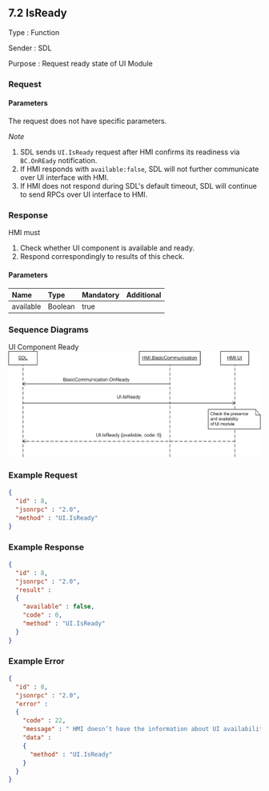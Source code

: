 ## 7.2  IsReady

Type
: Function

Sender
: SDL

Purpose
: Request ready state of UI Module


### Request

#### Parameters

The request does not have specific parameters.

_Note_

1. SDL sends `UI.IsReady` request after HMI confirms its readiness via `BC.OnREady` notification.
2. If HMI responds with `available:false`, SDL will not further communicate over UI interface with HMI.
3. If HMI does not respond during SDL's default timeout, SDL will continue to send RPCs over UI interface to HMI.


### Response

HMI must

1. Check whether UI component is available and ready.
2. Respond correspondingly to results of this check.


#### Parameters

|Name|Type|Mandatory|Additional|
|:---|:---|:--------|:---------|
|available|Boolean|true||

### Sequence Diagrams

UI Component Ready
![IsReady](../Guide_assets/7.2IsReady.png)


### Example Request

```json
{
  "id" : 8,
  "jsonrpc" : "2.0",
  "method" : "UI.IsReady"
}
```
### Example Response

```json
{
  "id" : 8,
  "jsonrpc" : "2.0",
  "result" :
  {
    "available" : false,
    "code" : 0,
    "method" : "UI.IsReady"
  }
}
```

### Example Error

```json
{
  "id" : 8,
  "jsonrpc" : "2.0",
  "error" :
  {
    "code" : 22,
    "message" : " HMI doesn’t have the information about UI availability or some failure occurred ",
    "data" :
    {
      "method" : "UI.IsReady"
    }
  }
}
```
